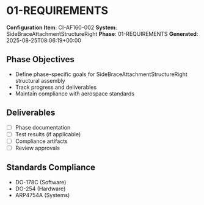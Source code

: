# 01-REQUIREMENTS

**Configuration Item**: CI-AF160-002
**System**: SideBraceAttachmentStructureRight
**Phase**: 01-REQUIREMENTS
**Generated**: 2025-08-25T08:06:19+00:00

## Phase Objectives
- Define phase-specific goals for SideBraceAttachmentStructureRight structural assembly
- Track progress and deliverables
- Maintain compliance with aerospace standards

## Deliverables
- [ ] Phase documentation
- [ ] Test results (if applicable)
- [ ] Compliance artifacts
- [ ] Review approvals

## Standards Compliance
- DO-178C (Software)
- DO-254 (Hardware)
- ARP4754A (Systems)

